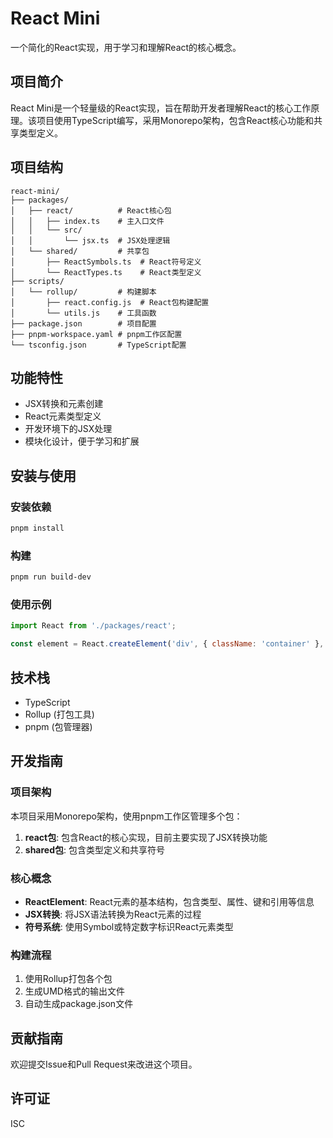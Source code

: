 # React Mini

一个简化的React实现，用于学习和理解React的核心概念。

## 项目简介

React Mini是一个轻量级的React实现，旨在帮助开发者理解React的核心工作原理。该项目使用TypeScript编写，采用Monorepo架构，包含React核心功能和共享类型定义。

## 项目结构

```
react-mini/
├── packages/
│   ├── react/          # React核心包
│   │   ├── index.ts    # 主入口文件
│   │   └── src/
│   │       └── jsx.ts  # JSX处理逻辑
│   └── shared/         # 共享包
│       ├── ReactSymbols.ts  # React符号定义
│       └── ReactTypes.ts    # React类型定义
├── scripts/
│   └── rollup/         # 构建脚本
│       ├── react.config.js  # React包构建配置
│       └── utils.js    # 工具函数
├── package.json        # 项目配置
├── pnpm-workspace.yaml # pnpm工作区配置
└── tsconfig.json       # TypeScript配置
```

## 功能特性

- JSX转换和元素创建
- React元素类型定义
- 开发环境下的JSX处理
- 模块化设计，便于学习和扩展

## 安装与使用

### 安装依赖

```bash
pnpm install
```

### 构建

```bash
pnpm run build-dev
```

### 使用示例

```javascript
import React from './packages/react';

const element = React.createElement('div', { className: 'container' }, 'Hello, React Mini!');
```

## 技术栈

- TypeScript
- Rollup (打包工具)
- pnpm (包管理器)

## 开发指南

### 项目架构

本项目采用Monorepo架构，使用pnpm工作区管理多个包：

1. **react包**: 包含React的核心实现，目前主要实现了JSX转换功能
2. **shared包**: 包含类型定义和共享符号

### 核心概念

- **ReactElement**: React元素的基本结构，包含类型、属性、键和引用等信息
- **JSX转换**: 将JSX语法转换为React元素的过程
- **符号系统**: 使用Symbol或特定数字标识React元素类型

### 构建流程

1. 使用Rollup打包各个包
2. 生成UMD格式的输出文件
3. 自动生成package.json文件

## 贡献指南

欢迎提交Issue和Pull Request来改进这个项目。

## 许可证

ISC